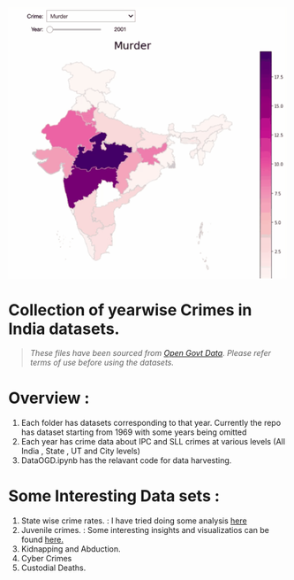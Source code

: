   <img src="https://raw.githubusercontent.com/avinashladdha/CrimeDataset/master/map.gif" align = "middle" />


# Collection of yearwise Crimes in India datasets.
> _These files have been sourced from [Open Govt Data](https://data.gov.in/). Please refer terms of use before using the datasets._


# Overview :
1. Each folder has datasets corresponding to that year. Currently the repo has dataset starting from 1969 with some 
years being omitted 
2. Each year has crime data about IPC and SLL crimes at various levels (All India , State , UT and City levels)
3. DataOGD.ipynb has the relavant code for data harvesting.

# Some Interesting Data sets :
1. State wise crime rates. : I have tried doing some analysis [here](https://www.linkedin.com/posts/avinashladdha_crime-in-india-activity-6662678356263337984-2WkC)
2. Juvenile crimes. : Some interesting insights and visualizatios can be found [here.](https://www.linkedin.com/pulse/misguided-steps-unfulfilled-wishes-avinash-laddha?lipi=urn%3Ali%3Apage%3Ad_flagship3_profile_view_base_recent_activity_details_shares%3BRQduP%2FPIRwGBNUQHBYZC3w%3D%3D&licu=urn%3Ali%3Acontrol%3Ad_flagship3_profile_view_base_recent_activity_details_shares-update_article_image)
3. Kidnapping and Abduction. 
4. Cyber Crimes
5. Custodial Deaths.


